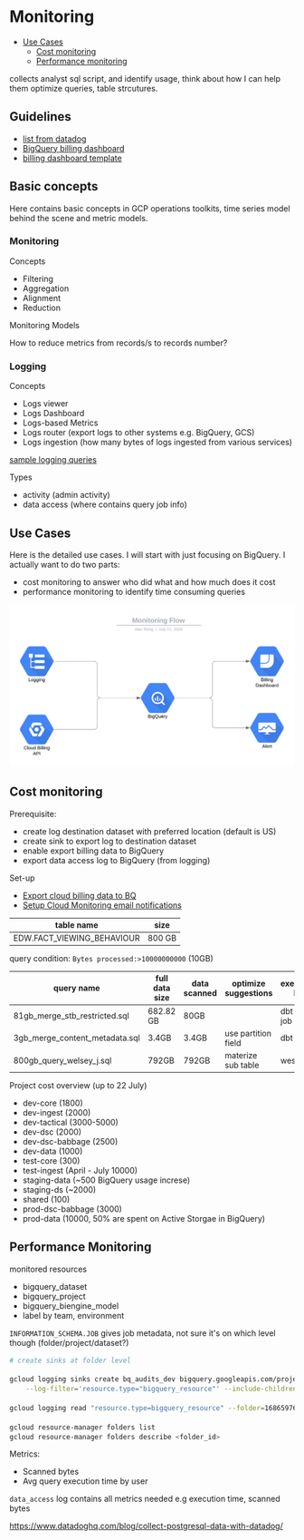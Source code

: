 # Monitoring

- [Use Cases](#use-cases)
    - [Cost monitoring](#cost-monitoring)
    - [Performance monitoring](#performance-monitoring)

collects analyst sql script, and identify usage, think about how I can help them optimize queries, table strcutures. 


## Guidelines

- [list from datadog](https://docs.datadoghq.com/integrations/google_cloud_big_query/#data-collected)
- [BigQuery billing dashboard](https://medium.com/google-cloud/visualize-gcp-billing-using-bigquery-and-data-studio-d3e695f90c08)
- [billing dashboard template](https://datastudio.google.com/u/0/reporting/0B7GT7ZlyzUmCZHFhNDlKVENHYmc/page/dizD)

## Basic concepts 

Here contains basic concepts in GCP operations toolkits, time series model behind the scene and metric models. 

### Monitoring

Concepts

- Filtering
- Aggregation
- Alignment
- Reduction

Monitoring Models


How to reduce metrics from records/s to records number?

### Logging 

Concepts

- Logs viewer
- Logs Dashboard
- Logs-based Metrics
- Logs router (export logs to other systems e.g. BigQuery, GCS)
- Logs ingestion (how many bytes of logs ingested from various services)

[sample logging queries](https://cloud.google.com/logging/docs/view/query-library-preview#bigquery-filters)

Types

- activity (admin activity)
- data access (where contains query job info) 


## Use Cases

Here is the detailed use cases. I will start with just focusing on BigQuery. I actually want to do two parts: 

- cost monitoring to answer who did what and how much does it cost
- performance monitoring to identify time consuming queries

![Monitoring Flow](pics/Monitoring_Flow.png)

## Cost monitoring

Prerequisite:

- create log destination dataset with preferred location (default is US) 
- create sink to export log to destination dataset
- enable export billing data to BigQuery
- export data access log to BigQuery (from logging)

Set-up 

- [Export cloud billing data to BQ](https://cloud.google.com/billing/docs/how-to/export-data-bigquery)
- [Setup Cloud Monitoring email notifications](https://cloud.google.com/billing/docs/how-to/budgets-notification-recipients#overview)

| table name | size |
| ---- | ----- |
|EDW.FACT_VIEWING_BEHAVIOUR | 800 GB |


query condition: `Bytes processed:>10000000000` (10GB)

| query name | full data size|data scanned | optimize suggestions | executed by |
|---|---|---| ---- | ----|
| 81gb_merge_stb_restricted.sql | 682.82 GB | 80GB| |dbt cron job| 
| 3gb_merge_content_metadata.sql | 3.4GB | 3.4GB |use partition field| dbt|  
| 800gb_query_welsey_j.sql | 792GB | 792GB | materize sub table | wesley j|

Project cost overview (up to 22 July)

- dev-core (1800)
- dev-ingest (2000)
- dev-tactical (3000-5000)
- dev-dsc (2000)
- dev-dsc-babbage (2500)
- dev-data (1000)
- test-core (300)
- test-ingest (April - July 10000)
- staging-data (~500 BigQuery usage increse)
- staging-ds (~2000)
- shared (100)
- prod-dsc-babbage (3000)
- prod-data (10000, 50% are spent on Active Storgae in BigQuery)


## Performance Monitoring

monitored resources

- bigquery_dataset
- bigquery_project
- bigquery_biengine_model
- label by team, environment

`INFORMATION_SCHEMA.JOB` gives job metadata, not sure it's on which level though (folder/project/dataset?)

```bash
# create sinks at folder level

gcloud logging sinks create bq_audits_dev bigquery.googleapis.com/projects/fxtl-dev-data-4ea0/datasets/bq_audits_dev \
    --log-filter='resource.type="bigquery_resource"' --include-children --folder=168659765428

gcloud logging read "resource.type=bigquery_resource" --folder=168659765428

gcloud resource-manager folders list 
gcloud resource-manager folders describe <folder_id>

```


Metrics:

- Scanned bytes
- Avg query execution time by user

`data_access` log contains all metrics needed e.g execution time, scanned bytes


https://www.datadoghq.com/blog/collect-postgresql-data-with-datadog/
